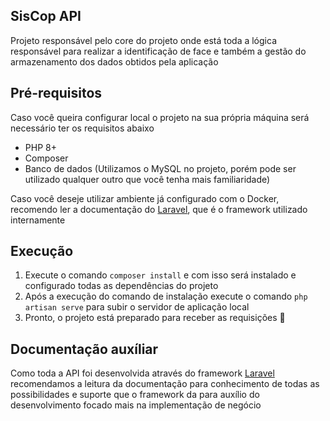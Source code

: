 ## SisCop API

Projeto responsável pelo core do projeto onde está toda a lógica responsável para realizar a identificação de face e também a gestão do armazenamento dos dados obtidos pela aplicação

## Pré-requisitos

Caso você queira configurar local o projeto na sua própria máquina será necessário ter os requisitos abaixo

- PHP 8+
- Composer
- Banco de dados (Utilizamos o MySQL no projeto, porém pode ser utilizado qualquer outro que você tenha mais familiaridade)

Caso você deseje utilizar ambiente já configurado com o Docker, recomendo ler a documentação do [Laravel](https://laravel.com/docs/8.x#initial-configuration), que é o framework utilizado internamente


## Execução

1. Execute o comando `composer install` e com isso será instalado e configurado todas as dependências do projeto
2. Após a execução do comando de instalação execute o comando `php artisan serve` para subir o servidor de aplicação local
3. Pronto, o projeto está preparado para receber as requisições 🚀

## Documentação auxíliar

Como toda a API foi desenvolvida através do framework [Laravel](https://laravel.com/docs/8.x) recomendamos a leitura da documentação para conhecimento de todas as possibilidades e suporte que o framework da para auxílio do desenvolvimento focado mais na implementação de negócio
